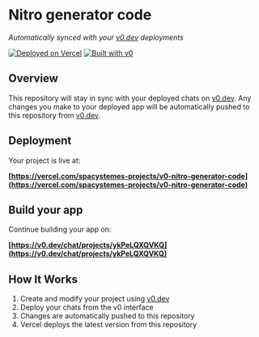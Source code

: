 # Nitro generator code

*Automatically synced with your [v0.dev](https://v0.dev) deployments*

[![Deployed on Vercel](https://img.shields.io/badge/Deployed%20on-Vercel-black?style=for-the-badge&logo=vercel)](https://vercel.com/spacystemes-projects/v0-nitro-generator-code)
[![Built with v0](https://img.shields.io/badge/Built%20with-v0.dev-black?style=for-the-badge)](https://v0.dev/chat/projects/ykPeLQXQVKQ)

## Overview

This repository will stay in sync with your deployed chats on [v0.dev](https://v0.dev).
Any changes you make to your deployed app will be automatically pushed to this repository from [v0.dev](https://v0.dev).

## Deployment

Your project is live at:

**[https://vercel.com/spacystemes-projects/v0-nitro-generator-code](https://vercel.com/spacystemes-projects/v0-nitro-generator-code)**

## Build your app

Continue building your app on:

**[https://v0.dev/chat/projects/ykPeLQXQVKQ](https://v0.dev/chat/projects/ykPeLQXQVKQ)**

## How It Works

1. Create and modify your project using [v0.dev](https://v0.dev)
2. Deploy your chats from the v0 interface
3. Changes are automatically pushed to this repository
4. Vercel deploys the latest version from this repository
